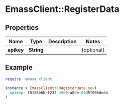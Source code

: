 # EmassClient::RegisterData

## Properties

| Name | Type | Description | Notes |
| ---- | ---- | ----------- | ----- |
| **apikey** | **String** |  | [optional] |

## Example

```ruby
require 'emass_client'

instance = EmassClient::RegisterData.new(
  apikey: f0126b6b-f232-45c9-a8de-01d5f003deda
)
```

